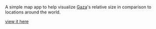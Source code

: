 A simple map app to help visualize [Gaza](http://en.wikipedia.org/wiki/Gaza_Strip)'s relative size in comparison to locations around the world.

[view it here](ahmadnassri.github.io/gaza-everywhere/)
